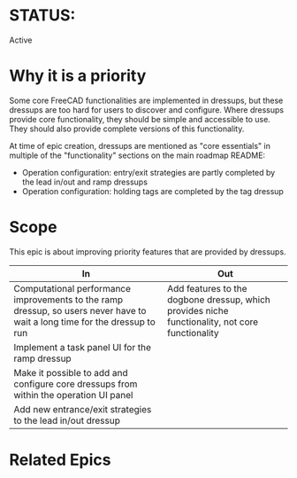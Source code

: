 # STATUS:

Active

# Why it is a priority

Some core FreeCAD functionalities are implemented in dressups, but these
dressups are too hard for users to discover and configure. Where dressups
provide core functionality, they should be simple and accessible to use.  They
should also provide complete versions of this functionality.

At time of epic creation, dressups are mentioned as "core essentials" in
multiple of the "functionality" sections on the main roadmap README:

- Operation configuration: entry/exit strategies are partly completed by
  the lead in/out and ramp dressups
- Operation configuration: holding tags are completed by the tag dressup

# Scope

This epic is about improving priority features that are provided by dressups.

| In                                                                                     | Out |
| ---                                                                                    | --- |
| Computational performance improvements to the ramp dressup, so users never have to wait a long time for the dressup to run | Add features to the dogbone dressup, which provides niche functionality, not core functionality |
| Implement a task panel UI for the ramp dressup                                         |     |
| Make it possible to add and configure core dressups from within the operation UI panel |     |
| Add new entrance/exit strategies to the lead in/out dressup                            |     |

# Related Epics
